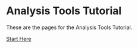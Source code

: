 # Analysis Tools Tutorial

These are the pages for the Analysis Tools Tutorial.

[Start Here](./doc/AnalysisTools.md)
